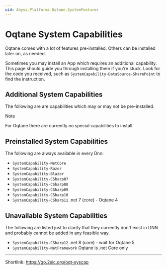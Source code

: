 ```yaml
---
uid: Abyss.Platforms.Oqtane.SystemFeatures
---
```


# Oqtane System Capabilities

Oqtane comes with a lot of features pre-installed.
Others can be installed later on, as needed.

Sometimes you may install an App which requires an additional capability.
This page should guide you through installing them if you're stuck.
Look for the code you received, such as `SystemCapability-DataSource-SharePoint` to find the instruction.

## Additional System Capabilities

The following are are capabilities which may or may not be pre-installed.

> [!NOTE]
> For Oqtane there are currently no special capabilities to install.

## Preinstalled System Capabilities

The following are always available in every Dnn:

* `SystemCapability-NetCore`
* `SystemCapability-Razor`
* `SystemCapability-Blazor`
* `SystemCapability-CSharp07`
* `SystemCapability-CSharp08`
* `SystemCapability-CSharp09`
* `SystemCapability-CSharp10`
* `SystemCapability-CSharp11` .net 7 (core) - Oqtane 4

## Unavailable System Capabilities

The following are listed just to clarify that they currently don't exist in DNN and
probably cannot be added in any feasible way.

* `SystemCapability-CSharp12` .net 8 (core) - wait for Oqtane 5
* `SystemCapability-NetFramework` Oqtane is .net Core only

---

Shortlink: <https://go.2sic.org/oqt-syscap>
